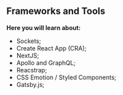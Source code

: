 ## Frameworks and Tools

**Here you will learn about:**

- Sockets;
- Create React App (CRA);
- NextJS;
- Apollo and GraphQL;
- Reacstrap;
- CSS Emotion / Styled Components;
- Gatsby.js;
